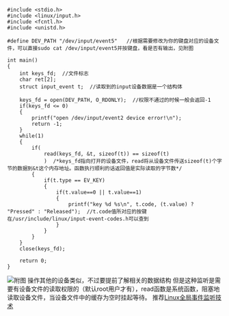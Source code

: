 ```
#include <stdio.h>
#include <linux/input.h>
#include <fcntl.h>
#include <unistd.h>

#define DEV_PATH "/dev/input/event5"   //根据需要修改为你的键盘对应的设备文件，可以直接sudo cat /dev/input/event5并按键盘，看是否有输出，见附图

int main()
{
	int keys_fd;  //文件标志
	char ret[2];
	struct input_event t;  //读取到的input设备数据是一个结构体
	
	keys_fd = open(DEV_PATH, O_RDONLY);  //权限不通过的时候一般会返回-1
	if(keys_fd <= 0)
	{
		printf("open /dev/input/event2 device error!\n");
		return -1;
	}
	while(1)
	{
		if(
			read(keys_fd, &t, sizeof(t)) == sizeof(t)
			)  /*keys_fd指向打开的设备文件，read将从设备文件传送sizeof(t)个字节的数据到&t这个内存地址。函数执行顺利的话返回值是实际读取的字节数*/
		{
			if(t.type == EV_KEY)
			{
				if(t.value==0 || t.value==1)
				{
					printf("key %d %s\n", t.code, (t.value) ? "Pressed" : "Released");  //t.code值所对应的按键在/usr/include/linux/input-event-codes.h可以查到	
				}
			}
		}
	}
	close(keys_fd);
	
	return 0;
}
```
![附图](https://upload-images.jianshu.io/upload_images/6434906-f9c35524dc87577e.png?imageMogr2/auto-orient/strip%7CimageView2/2/w/1240)
操作其他的设备类似，不过要提前了解相关的数据结构
但是这种监听是需要有设备文件的读取权限的（默认root用户才有），read函数是系统函数，阻塞地读取设备文件，当设备文件中的缓存为空时挂起等待。
推荐[Linux全局事件监听技术](https://www.jianshu.com/p/80cf81413d31)

